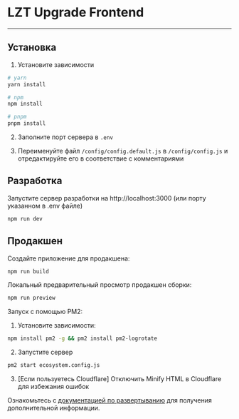 # LZT Upgrade Frontend

---

## Установка

1. Установите зависимости
```bash
# yarn
yarn install

# npm
npm install

# pnpm
pnpm install
```
2. Заполните порт сервера в `.env`

3. Переименуйте файл `/config/config.default.js` в `/config/config.js` и отредактируйте его в соответствие с комментариями

## Разработка

Запустите сервер разработки на http://localhost:3000 (или порту указанном в .env файле)

```bash
npm run dev
```

## Продакшен

Создайте приложение для продакшена:

```bash
npm run build
```

Локальный предварительный просмотр продакшен сборки:

```bash
npm run preview
```

Запуск с помощью PM2:
1. Установите зависимости:
```bash
npm install pm2 -g && pm2 install pm2-logrotate
```
2. Запустите сервер
```bash
pm2 start ecosystem.config.js
```
3. [Если пользуетесь Cloudflare] Отключить Minify HTML в Cloudflare для избежания ошибок

Ознакомьтесь с [документацией по развертыванию](https://nuxt.com/docs/getting-started/deployment ) для получения дополнительной информации.